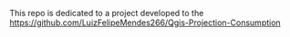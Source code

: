 This repo is dedicated to a project developed  to the https://github.com/LuizFelipeMendes266/Qgis-Projection-Consumption
